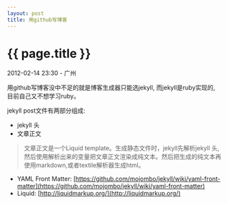 ```yaml
---
layout: post
title: 用github写博客
---
```


{{ page.title }}
================

<p class="meta">2012-02-14 23:30 - 广州</p>

用github写博客没中不足的就是博客生成器只能选jekyll, 而jekyll是ruby实现的, 目前自己又不想学习ruby。

jekyll post文件有两部分组成:

- jekyll 头
- 文章正文

> 文章正文是一个Liquid template。生成静态文件时，jekyll先解析jekyll 头, 然后使用解析出来的变量把文章正文渲染成纯文本。然后把生成的纯文本再使用markdown,或者textile解析器生成html。


* YAML Front Matter: [https://github.com/mojombo/jekyll/wiki/yaml-front-matter](https://github.com/mojombo/jekyll/wiki/yaml-front-matter)
* Liquid: [http://liquidmarkup.org/](http://liquidmarkup.org/)
